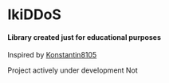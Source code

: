 # IkiDDoS
#### Library created just for educational purposes

Inspired by [Konstantin8105](https://github.com/Konstantin8105/DDoS)


Project actively under development Not


